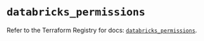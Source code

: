 # `databricks_permissions`

Refer to the Terraform Registry for docs: [`databricks_permissions`](https://registry.terraform.io/providers/databricks/databricks/1.53.0/docs/resources/permissions).
